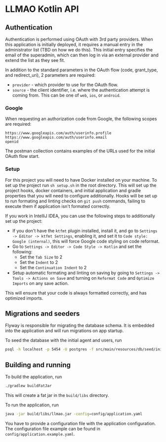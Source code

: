 # LLMAO Kotlin API

## Authentication

Authentication is performed using OAuth with
3rd party providers. When this application is initially
deployed, it requires a manual entry in the administrator
list (TBD on how we do this). This initial entry specifies the email of the
superadmin, which can then log in via an external provider
and extend the list as they see fit.

In addition to the standard parameters in the OAuth flow (code, grant_type, and redirect_uri),
2 parameters are required:

- `provider` - which provider to use for the OAuth flow.
- `source` - the client identifier, i.e. where the authentication attempt is coming from.
  This can be one of `web`, `ios`, or `android`.

### Google

When requesting an authorization code from Google,
the following scopes are required:

```
https://www.googleapis.com/auth/userinfo.profile
https://www.googleapis.com/auth/userinfo.email
openid
```

The postman collection contains examples of the URLs used for the initial
OAuth flow start.

### Setup

For this project you will need to have Docker installed on your machine. To set up the project
run `sh setup.sh` in the root directory. This will set up the project hooks, docker containers,
and initial application and gradle properties that you will need to configure additionally.
Hooks will be set up to run formating and linting checks on `git push` commands, failing to
execute them if application isn't formated correctly.

If you work in IntelliJ IDEA, you can use the following steps to additionally set up the project:

- If you don't have the `ktfmt` plugin installed, install it, and go to `Settings -> Editor -> ktfmt Settings`,
  enabling it, and set it to `Code style: Google (internal)`, this will force Google code styling on code reformat.
- Go to `Settings -> Editor -> Code Style -> Kotlin` and set the following:
    - Set the `Tab Size` to 2
    - Set the `Indent` to 2
    - Set the `Continuation Indent` to 2
- Setup automatic formating and linting on saving by going to `Settings -> Tools -> Actions on Save`
  and turning on `Reformat Code` and `Optimize Imports` on any save action.

This will ensure that your code is always formatted correctly, and has optimized imports.

## Migrations and seeders

Flyway is responsible for migrating the database schema.
It is embedded into the application and will run migrations on app startup.

To seed the database with the initial agent and users, run

```bash
psql -h localhost -p 5454 -U postgres -f src/main/resources/db/seed/initial.sql -d kappi 
```

## Building and running

To build the application, run

```bash
./gradlew buildFatJar
```

This will create a fat jar in the `build/libs` directory.

To run the application, run

```bash
java -jar build/libs/llmao.jar -config=config/application.yaml
```

You have to provide a configuration file with the application configuration. The configuration file example can be found
in `config/application.example.yaml`.